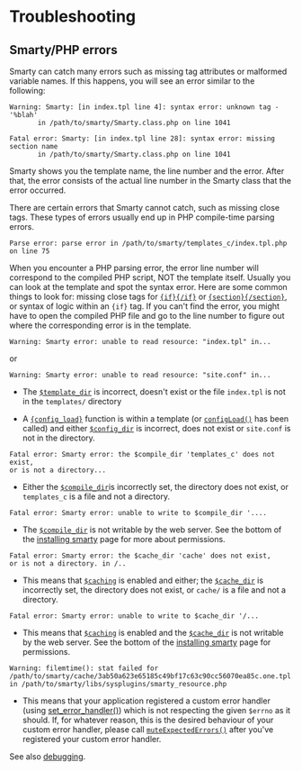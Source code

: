 # Troubleshooting

## Smarty/PHP errors

Smarty can catch many errors such as missing tag attributes or malformed
variable names. If this happens, you will see an error similar to the
following:

```
Warning: Smarty: [in index.tpl line 4]: syntax error: unknown tag - '%blah'
       in /path/to/smarty/Smarty.class.php on line 1041

Fatal error: Smarty: [in index.tpl line 28]: syntax error: missing section name
       in /path/to/smarty/Smarty.class.php on line 1041
```
        

Smarty shows you the template name, the line number and the error. After
that, the error consists of the actual line number in the Smarty class
that the error occurred.

There are certain errors that Smarty cannot catch, such as missing close
tags. These types of errors usually end up in PHP compile-time parsing
errors.

`Parse error: parse error in /path/to/smarty/templates_c/index.tpl.php on line 75`
    
When you encounter a PHP parsing error, the error line number will
correspond to the compiled PHP script, NOT the template itself. Usually
you can look at the template and spot the syntax error. Here are some
common things to look for: missing close tags for
[`{if}{/if}`](../designers/language-builtin-functions/language-function-if.md) or
[`{section}{/section}`](../designers/language-builtin-functions/language-function-section.md), 
or syntax of logic within an `{if}` tag. If you can\'t find the error, you might have to
open the compiled PHP file and go to the line number to figure out where
the corresponding error is in the template.

```
Warning: Smarty error: unable to read resource: "index.tpl" in...
```
or
```
Warning: Smarty error: unable to read resource: "site.conf" in...
```

-   The [`$template_dir`](../programmers/api-variables/variable-template-dir.md) is incorrect, doesn't
    exist or the file `index.tpl` is not in the `templates/` directory

-   A [`{config_load}`](../designers/language-builtin-functions/language-function-config-load.md) function is
    within a template (or [`configLoad()`](../programmers/api-functions/api-config-load.md) has been
    called) and either [`$config_dir`](../programmers/api-variables/variable-config-dir.md) is
    incorrect, does not exist or `site.conf` is not in the directory.

```
Fatal error: Smarty error: the $compile_dir 'templates_c' does not exist,
or is not a directory...
```

-   Either the [`$compile_dir`](../programmers/api-variables/variable-compile-dir.md)is incorrectly
    set, the directory does not exist, or `templates_c` is a file and
    not a directory.

```
Fatal error: Smarty error: unable to write to $compile_dir '....
```
        

-   The [`$compile_dir`](../programmers/api-variables/variable-compile-dir.md) is not writable by the
    web server. See the bottom of the [installing
    smarty](../getting-started.md#installation) page for more about permissions.

```
Fatal error: Smarty error: the $cache_dir 'cache' does not exist,
or is not a directory. in /..
```
        
-   This means that [`$caching`](../programmers/api-variables/variable-caching.md) is enabled and
    either; the [`$cache_dir`](../programmers/api-variables/variable-cache-dir.md) is incorrectly set,
    the directory does not exist, or `cache/` is a file and not a
    directory.

```
Fatal error: Smarty error: unable to write to $cache_dir '/...
```

-   This means that [`$caching`](../programmers/api-variables/variable-caching.md) is enabled and the
    [`$cache_dir`](../programmers/api-variables/variable-cache-dir.md) is not writable by the web
    server. See the bottom of the [installing
    smarty](../getting-started.md#installation) page for permissions.

```
Warning: filemtime(): stat failed for /path/to/smarty/cache/3ab50a623e65185c49bf17c63c90cc56070ea85c.one.tpl.php 
in /path/to/smarty/libs/sysplugins/smarty_resource.php
```

-   This means that your application registered a custom error handler
    (using [set_error_handler()](https://www.php.net/set_error_handler))
    which is not respecting the given `$errno` as it should. If, for
    whatever reason, this is the desired behaviour of your custom error
    handler, please call
    [`muteExpectedErrors()`](../programmers/api-functions/api-mute-expected-errors.md) after you've
    registered your custom error handler.

See also [debugging](../designers/chapter-debugging-console.md).

